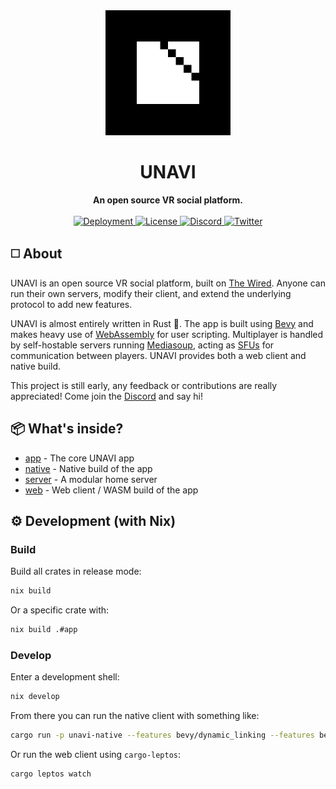 <div align="center">
  <img src="./assets/block-logo.png" alt="UNAVI Logo" height="200" />
  <h1>UNAVI</h1>
  <strong>An open source VR social platform.</strong>
</div>

<br />

<div align="center">
  <a href="https://unavi.xyz">
    <img alt="Deployment" src="https://img.shields.io/github/deployments/unavi-xyz/unavi/production?label=deployment">
  </a>
  <a href="https://github.com/unavi-xyz/unavi/blob/main/LICENSE">
    <img src="https://img.shields.io/github/license/unavi-xyz/unavi" alt="License" />
  </a>
  <a href="https://discord.gg/VCsAEneUMn">
    <img src="https://img.shields.io/discord/918705784311939134.svg?label=&logo=discord&logoColor=ffffff&color=7389D8&labelColor=6A7EC2" alt="Discord" />
  </a>
  <a href="https://twitter.com/unavi_xyz">
    <img src="https://img.shields.io/badge/unavi__xyz--1DA1F2?logo=twitter" alt="Twitter" />
  </a>
</div>

## ◻️ About

UNAVI is an open source VR social platform, built on [The Wired](https://github.com/unavi-xyz/wired-protocol).
Anyone can run their own servers, modify their client, and extend the underlying protocol to add new features.

UNAVI is almost entirely written in Rust 🦀.
The app is built using [Bevy](https://bevyengine.org/) and makes heavy use of [WebAssembly](https://webassembly.org/) for user scripting.
Multiplayer is handled by self-hostable servers running [Mediasoup](https://mediasoup.org/),
acting as [SFUs](https://bloggeek.me/webrtcglossary/sfu/) for communication between players.
UNAVI provides both a web client and native build.

This project is still early, any feedback or contributions are really appreciated!
Come join the [Discord](https://discord.gg/VCsAEneUMn) and say hi!

## 📦 What's inside?

- [app](/app) - The core UNAVI app
- [native](/native) - Native build of the app
- [server](/server) - A modular home server
- [web](/web) - Web client / WASM build of the app

## ⚙️ Development (with Nix)

### Build

Build all crates in release mode:

```bash
nix build
```

Or a specific crate with:

```bash
nix build .#app
```

### Develop

Enter a development shell:

```bash
nix develop
```

From there you can run the native client with something like:

```bash
cargo run -p unavi-native --features bevy/dynamic_linking --features bevy/wayland
```

Or run the web client using `cargo-leptos`:

```bash
cargo leptos watch
```
